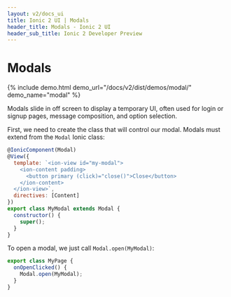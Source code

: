 ```yaml
---
layout: v2/docs_ui
title: Ionic 2 UI | Modals
header_title: Modals - Ionic 2 UI
header_sub_title: Ionic 2 Developer Preview
---
```


<h1 class="title">Modals</h1>

{% include demo.html demo_url="/docs/v2/dist/demos/modal/" demo_name="modal" %}

Modals slide in off screen to display a temporary UI, often used for login or signup pages,
message composition, and option selection.

First, we need to create the class that will control our modal. Modals must extend
from the `Modal` Ionic class:

```javascript
@IonicComponent(Modal)
@View({
  template: `<ion-view id="my-modal">
    <ion-content padding>
      <button primary (click)="close()">Close</button>
    </ion-content>
  </ion-view>`,
  directives: [Content]
})
export class MyModal extends Modal {
  constructor() {
    super();
  }
}
```

To open a modal, we just call `Modal.open(MyModal)`:

```javascript
export class MyPage {
  onOpenClicked() {
    Modal.open(MyModal);
  }
}
```
